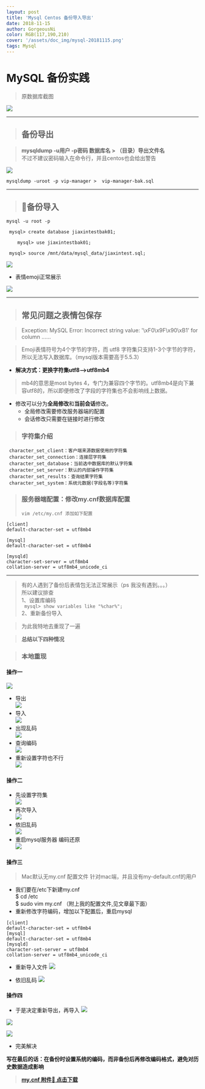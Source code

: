 ```yaml
--- 
layout: post
title: 'Mysql Centos 备份导入导出'
date: 2018-11-15
author: GorgeousNi
color: RGB(117,190,210)
cover: '/assets/doc_img/mysql-20181115.png'
tags: Mysql
---
```



# MySQL 备份实践

> 原数据库截图   

![](/assets/doc_img/20181115/1.png)

---
> ## **备份导出**  

> **mysqldump -u用户 -p密码 数据库名 > （目录）导出文件名**  
不过不建议密码输入在命令行，并且centos也会给出警告

![](/assets/doc_img/20181115/3.png)

`
mysqldump -uroot -p vip-manager >  vip-manager-bak.sql
`

---
> ## **备份导入**

`
mysql -u root -p  `

`
mysql> create database jiaxintestbak01;`

`   
mysql> use jiaxintestbak01;`

`
mysql> source /mnt/data/mysql_data/jiaxintest.sql;`

![](/assets/doc_img/20181115/4.png)

* 表情emoji正常展示

![](/assets/doc_img/20181115/5.png)



---  

> ## **常见问题之表情包保存**

> Exception: MySQL Error: Incorrect string value: '\xF0\x9F\x90\xB1' for column ......

> Emoji表情符号为4个字节的字符，而 utf8 字符集只支持1-3个字节的字符，所以无法写入数据库。（mysql版本需要高于5.5.3）
* **解决方式：更换字符集utf8-->utf8mb4**

> mb4的意思是most bytes 4，专门为兼容四个字节的。utf8mb4是向下兼容utf8的，所以即便修改了字段的字符集也不会影响线上数据。
* 修改可以分为**全局修改**和**当前会话**修改。
   * 全局修改需要修改服务器端的配置
   * 会话修改只需要在链接时进行修改

> ###  字符集介绍

``` 
 character_set_client：客户端来源数据使用的字符集   
 character_set_connection：连接层字符集  
 character_set_database：当前选中数据库的默认字符集  
 character_set_server：默认的内部操作字符集  
 character_set_results：查询结果字符集  
 character_set_system：系统元数据(字段名等)字符集  
 ```


> ### 服务器端配置：修改my.cnf数据库配置
> `vim /etc/my.cnf 添加如下配置`

```
[client]
default-character-set = utf8mb4

[mysql]
default-character-set = utf8mb4

[mysqld]
character-set-server = utf8mb4
collation-server = utf8mb4_unicode_ci
```

---   
> 有的人遇到了备份后表情包无法正常展示（ps 我没有遇到。。。）   
所以建议排查  
1、设置库编码   
  ` mysql> show variables like "%char%";`  
2、重新备份导入


> 为此我特地去重现了一遍

> **总结以下四种情况**


> ### 本地重现

#### 操作一

![](/assets/doc_img/20181115/9.png)
* 导出   
![](/assets/doc_img/20181115/10.png)
* 导入  
![](/assets/doc_img/20181115/11.png)
* 出现乱码  
![](/assets/doc_img/20181115/12.png)
* 查询编码  
![](/assets/doc_img/20181115/13.png)
* 重新设置字符也不行  
![](/assets/doc_img/20181115/14.png)


#### 操作二

* 先设置字符集  
![](/assets/doc_img/20181115/15.png)
* 再次导入  
![](/assets/doc_img/20181115/16.png)
* 依旧乱码  
![](/assets/doc_img/20181115/17.png)
* 重启mysql服务器 编码还原   
![](/assets/doc_img/20181115/19.png)


#### 操作三

> Mac默认无my.cnf 配置文件
针对mac端，并且没有my-default.cnf的用户
* 我们要在/etc下新建my.cnf  
$ cd /etc   
$ sudo vim my.cnf  （附上我的配置文件,见文章最下面）
* 重新修改字符编码，增加以下配置后，重启mysql
```
[client]
default-character-set = utf8mb4
[mysql]
default-character-set = utf8mb4
[mysqld]
character-set-server = utf8mb4
collation-server = utf8mb4_unicode_ci
```

* 重新导入文件
![](/assets/doc_img/20181115/22.png)

* 依旧乱码
![](/assets/doc_img/20181115/23.png)


#### 操作四
* 于是决定重新导出，再导入
![](/assets/doc_img/20181115/24.png)  

![](/assets/doc_img/20181115/25.png)  

![](/assets/doc_img/20181115/26.png)  

* 完美解决

**写在最后的话：在备份时设置系统的编码，而非备份后再修改编码格式，避免对历史数据造成影响**


> [**my.cnf 附件📎 点击下载**](/assets/doc_xml/my.cnf)